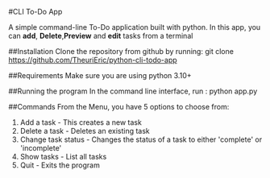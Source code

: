 #CLI To-Do App

A simple command-line To-Do application built with python.
In this app, you can **add**, **Delete**,**Preview** and **edit** tasks from a terminal

##Installation
Clone the repository from github by running:
    git clone https://github.com/TheuriEric/python-cli-todo-app

##Requirements
Make sure you are using python 3.10+

##Running the program
In the command line interface, run :
    python app.py

##Commands
From the Menu, you have 5 options to choose from:
1. Add a task - This creates a new task
2. Delete a task - Deletes an existing task
3. Change task status - Changes the status of a task to either 'complete' or 'incomplete'
4. Show tasks - List all tasks
5. Quit - Exits the program


